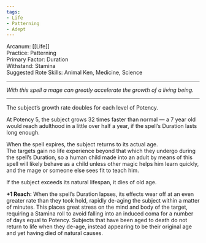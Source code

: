 ```yaml
---
tags:
- Life
- Patterning
- Adept
---
```


Arcanum: [[Life]]\
Practice: Patterning\
Primary Factor: Duration\
Withstand: Stamina\
Suggested Rote Skills: Animal Ken, Medicine, Science

---

_With this spell a mage can greatly accelerate the growth of a living being._

---

The subject’s growth rate doubles for each level of Potency.

At Potency 5, the subject grows 32 times faster than normal — a 7 year old would reach adulthood in a little over half a year, if the spell’s Duration lasts long enough. 

When the spell expires, the subject returns to its actual age.\
The targets gain no life experience beyond that which they undergo during the spell’s Duration, so a human child made into an adult by means of this spell will likely behave as a child unless other magic helps him learn quickly, and the mage or someone else sees fit to teach him.

If the subject exceeds its natural lifespan, it dies of old age.

**+1 Reach:** When the spell’s Duration lapses, its effects wear off at an even greater rate than they took hold, rapidly de-aging the subject within a matter of minutes. This places great stress on the mind and body of the target, requiring a Stamina roll to avoid falling into an induced coma for a number of days equal to Potency. Subjects that have been aged to death do not return to life when they de-age, instead appearing to be their original age and yet having died of natural causes.